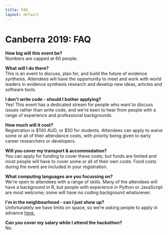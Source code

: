 ```yaml
---
title: FAQ
layout: default
---
```

# Canberra 2019: FAQ

<strong>How big will this event be?</strong>  
Numbers are capped at 60 people.

<strong>What will I do there?</strong>  
This is an event to discuss, plan for, and build the future of evidence synthesis. Attendees will have the opportunity to meet and work with world leaders in evidence synthesis research and develop new ideas, articles and software tools.

<strong>I don't write code - should I bother applying?</strong>  
Yes! This event has a dedicated stream for people who want to discuss issues rather than write code, and we're keen to hear from people with a range of experience and professional backgrounds.

<strong>How much will it cost?</strong>  
Registration is $100 AUD, or $50 for students. Attendees can apply to waive some or all of their attendance costs, with priority being given to early career researchers or developers.

<strong>Will you cover my transport & accommodation?</strong>  
You can apply for funding to cover these costs; but funds are limited and most people will have to cover some or all of their own costs. Food costs during the event are included in your registration.

<strong>What computing languages are you focussing on?</strong>  
We're open to attendees with a range of skills. Many of the attendees will have a background in R, but people with experience in Python or JavaScript are most welcome; some will have no coding background whatsoever.

<strong>I'm in the neighbourhood - can I just show up?</strong>  
Unfortunately we have limits on space, so we’re asking people to apply in advance <a href="/pages/EoI.html">here.</a>

<strong>Can you cover my salary while I attend the hackathon?</strong>  
No.